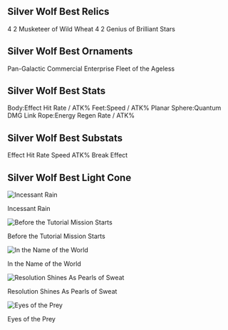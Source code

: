 ## Silver Wolf Best Relics
4 2 Musketeer of Wild Wheat
4 2 Genius of Brilliant Stars

## Silver Wolf Best Ornaments
Pan-Galactic Commercial Enterprise
Fleet of the Ageless

## Silver Wolf Best Stats
Body:Effect Hit Rate / ATK%
Feet:Speed / ATK%
Planar Sphere:Quantum DMG
Link Rope:Energy Regen Rate / ATK%

## Silver Wolf Best Substats
Effect Hit Rate
Speed
ATK%
Break Effect

## Silver Wolf Best Light Cone

![Incessant Rain](https://rerollcdn.com/STARRAIL/LightCones/incessant_rain_sm.png)

Incessant Rain

![Before the Tutorial Mission Starts](https://rerollcdn.com/STARRAIL/LightCones/before_the_tutorial_mission_starts_sm.png)

Before the Tutorial Mission Starts

![In the Name of the World](https://rerollcdn.com/STARRAIL/LightCones/in_the_name_of_the_world_sm.png)

In the Name of the World

![Resolution Shines As Pearls of Sweat](https://rerollcdn.com/STARRAIL/LightCones/resolution_shines_as_pearls_of_sweat_sm.png)

Resolution Shines As Pearls of Sweat

![Eyes of the Prey](https://rerollcdn.com/STARRAIL/LightCones/eyes_of_the_prey_sm.png)

Eyes of the Prey